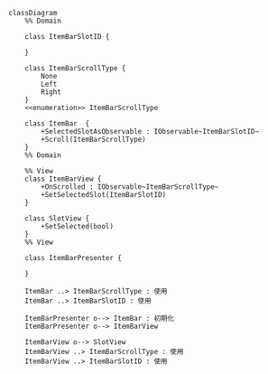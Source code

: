 ﻿```mermaid
classDiagram
    %% Domain

    class ItemBarSlotID {

    }
    
    class ItemBarScrollType {
        None
        Left
        Right
    }
    <<enumeration>> ItemBarScrollType

    class ItemBar  {
        +SelectedSlotAsObservable : IObservable~ItemBarSlotID~
        +Scroll(ItemBarScrollType)
    }
    %% Domain

    %% View
    class ItemBarView {
        +OnScrolled : IObservable~ItemBarScrollType~
        +SetSelectedSlot(ItemBarSlotID)
    }

    class SlotView {
        +SetSelected(bool)
    }
    %% View

    class ItemBarPresenter {

    }
    
    ItemBar ..> ItemBarScrollType : 使用
    ItemBar ..> ItemBarSlotID : 使用

    ItemBarPresenter o--> ItemBar : 初期化
    ItemBarPresenter o--> ItemBarView

    ItemBarView o--> SlotView
    ItemBarView ..> ItemBarScrollType : 使用
    ItemBarView ..> ItemBarSlotID : 使用
    
```
    